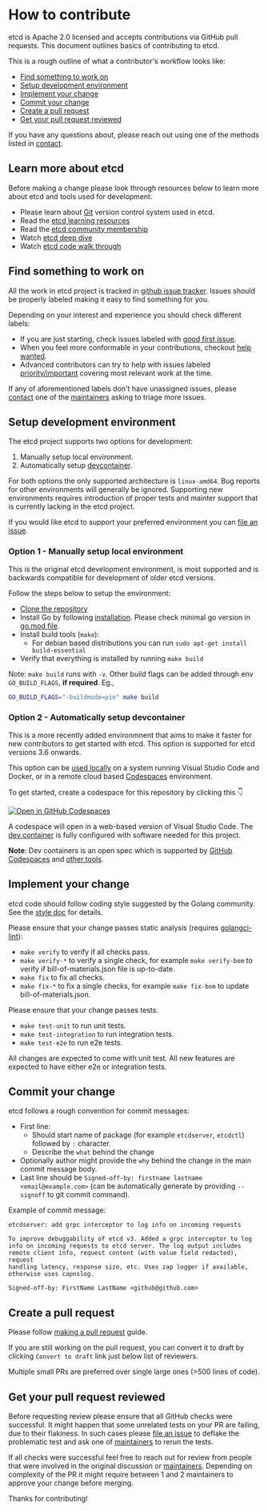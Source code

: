 # How to contribute

etcd is Apache 2.0 licensed and accepts contributions via GitHub pull requests.
This document outlines basics of contributing to etcd.

This is a rough outline of what a contributor's workflow looks like:

* [Find something to work on](#find-something-to-work-on)
* [Setup development environment](#setup-development-environment)
* [Implement your change](#implement-your-change)
* [Commit your change](#commit-your-change)
* [Create a pull request](#create-a-pull-request)
* [Get your pull request reviewed](#get-your-pull-request-reviewed)

If you have any questions about, please reach out using one of the methods listed in [contact].

[contact]: ./README.md#Contact

## Learn more about etcd

Before making a change please look through resources below to learn more about etcd and tools used for development.

* Please learn about [Git](https://github.com/git-guides) version control system used in etcd.
* Read the [etcd learning resources](https://etcd.io/docs/v3.5/learning/)
* Read the [etcd community membership](/Documentation/contributor-guide/community-membership.md)
* Watch [etcd deep dive](https://www.youtube.com/watch?v=D2pm6ufIt98&t=927s)
* Watch [etcd code walk through](https://www.youtube.com/watch?v=H3XaSF6wF7w)

## Find something to work on

All the work in etcd project is tracked in [github issue tracker].
Issues should be properly labeled making it easy to find something for you.

Depending on your interest and experience you should check different labels:

* If you are just starting, check issues labeled with [good first issue].
* When you feel more conformable in your contributions, checkout [help wanted].
* Advanced contributors can try to help with issues labeled [priority/important] covering most relevant work at the time.

If any of aforementioned labels don't have unassigned issues, please [contact] one of the [maintainers] asking to triage more issues.

[github issue tracker]: https://github.com/etcd-io/etcd/issues
[good first issue]: https://github.com/search?type=issues&q=org%3Aetcd-io+state%3Aopen++label%3A%22good+first+issue%22
[help wanted]: https://github.com/search?type=issues&q=org%3Aetcd-io+state%3Aopen++label%3A%22help+wanted%22
[maintainers]: https://github.com/etcd-io/etcd/blob/main/OWNERS
[priority/important]: https://github.com/search?type=issues&q=org%3Aetcd-io+state%3Aopen++label%3A%22priority%2Fimportant%22

## Setup development environment

The etcd project supports two options for development:

 1. Manually setup local environment.
 2. Automatically setup [devcontainer](https://containers.dev).

For both options the only supported architecture is `linux-amd64`. Bug reports for other environments will generally be ignored. Supporting new environments requires introduction of proper tests and mainter support that is currently lacking in the etcd project.

If you would like etcd to support your preferred environment you can [file an issue].

### Option 1 - Manually setup local environment

This is the original etcd development environment, is most supported and is backwards compatible for development of older etcd versions.

Follow the steps below to setup the environment:

* [Clone the repository](https://docs.github.com/en/repositories/creating-and-managing-repositories/cloning-a-repository)
* Install Go by following [installation](https://go.dev/doc/install). Please check minimal go version in [go.mod file](./go.mod#L3).
* Install build tools (`make`):
  * For debian based distributions you can run `sudo apt-get install build-essential`
* Verify that everything is installed by running `make build`

Note: `make build` runs with `-v`. Other build flags can be added through env `GO_BUILD_FLAGS`, **if required**. Eg.,

```bash
GO_BUILD_FLAGS="-buildmode=pie" make build
```

### Option 2 - Automatically setup devcontainer

This is a more recently added environmnent that aims to make it faster for new contributors to get started with etcd. This option is supported for etcd versions 3.6 onwards.

This option can be [used locally](https://code.visualstudio.com/docs/devcontainers/tutorial) on a system running Visual Studio Code and Docker, or in a remote cloud based [Codespaces](https://github.com/features/codespaces) environment.

To get started, create a codespace for this repository by clicking this 👇

[![Open in GitHub Codespaces](https://github.com/codespaces/badge.svg)](https://github.com/codespaces/new?hide_repo_select=true&ref=main&repo=11225014)

A codespace will open in a web-based version of Visual Studio Code. The [dev container](.devcontainer/devcontainer.json) is fully configured with software needed for this project.

**Note**: Dev containers is an open spec which is supported by [GitHub Codespaces](https://github.com/codespaces) and [other tools](https://containers.dev/supporting).

[file an issue]: https://github.com/etcd-io/etcd/issues/new/choose

## Implement your change

etcd code should follow coding style suggested by the Golang community.
See the [style doc](https://github.com/golang/go/wiki/CodeReviewComments) for details.

Please ensure that your change passes static analysis (requires [golangci-lint](https://golangci-lint.run/usage/install/)):

* `make verify` to verify if all checks pass.
* `make verify-*` to verify a single check, for example `make verify-bom` to verify if bill-of-materials.json file is up-to-date.
* `make fix` to fix all checks.
* `make fix-*` to fix a single checks, for example `make fix-bom` to update bill-of-materials.json.

Please ensure that your change passes tests.

* `make test-unit` to run unit tests.
* `make test-integration` to run integration tests.
* `make test-e2e` to run e2e tests.

All changes are expected to come with unit test.
All new features are expected to have either e2e or integration tests.

## Commit your change

etcd follows a rough convention for commit messages:

* First line:
  * Should start name of package (for example `etcdserver`, `etcdctl`) followed by `:` character.
  * Describe the `what` behind the change
* Optionally author might provide the `why` behind the change in the main commit message body.
* Last line should be `Signed-off-by: firstname lastname <email@example.com>` (can be automatically generate by providing `--signoff` to git commit command).

Example of commit message:

```text
etcdserver: add grpc interceptor to log info on incoming requests

To improve debuggability of etcd v3. Added a grpc interceptor to log
info on incoming requests to etcd server. The log output includes
remote client info, request content (with value field redacted), request
handling latency, response size, etc. Uses zap logger if available,
otherwise uses capnslog.

Signed-off-by: FirstName LastName <github@github.com>
```

## Create a pull request

Please follow [making a pull request](https://docs.github.com/en/get-started/quickstart/contributing-to-projects#making-a-pull-request) guide.

If you are still working on the pull request, you can convert it to draft by clicking `Convert to draft` link just below list of reviewers.

Multiple small PRs are preferred over single large ones (>500 lines of code).

## Get your pull request reviewed

Before requesting review please ensure that all GitHub checks were successful.
It might happen that some unrelated tests on your PR are failing, due to their flakiness.
In such cases please [file an issue] to deflake the problematic test and ask one of [maintainers] to rerun the tests.

If all checks were successful feel free to reach out for review from people that were involved in the original discussion or [maintainers].
Depending on complexity of the PR it might require between 1 and 2 maintainers to approve your change before merging.

Thanks for contributing!
